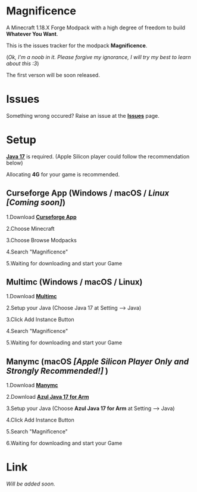 # Magnificence
A Minecraft 1.18.X Forge Modpack with a high degree of freedom to build **Whatever You Want**.

This is the issues tracker for the modpack **Magnificence**. 

(*Ok, I'm a noob in it. Please forgive my ignorance, I will try my best to learn about this :3*)

The first verson will be soon released.



# Issues
Something wrong occured? Raise an issue at the [**Issues**](https://github.com/TGMax233Michael/Magnificence/issues) page.



# Setup

**[Java 17](https://www.oracle.com/java/technologies/javase/jdk17-archive-downloads.html)** is required. 
(Apple Silicon player could follow the recommendation below)
 
 Allocating **4G** for your game is recommended.

## Curseforge App (Windows / macOS / *Linux [Coming soon]*)

1.Download [**Curseforge App**](https://download.curseforge.com)

2.Choose Minecraft

3.Choose Browse Modpacks

4.Search "Magnificence"

5.Waiting for downloading and start your Game



## Multimc (Windows / macOS / Linux)

1.Download [**Multimc**](https://multimc.org)

2.Setup your Java (Choose Java 17 at Setting --> Java)

3.Click Add Instance Button

4.Search "Magnificence"

5.Waiting for downloading and start your Game



## Manymc (macOS *[Apple Silicon Player Only and Strongly Recommended!]* )

1.Download [**Manymc**](https://github.com/MinecraftMachina/ManyMC/releases)

2.Download [**Azul Java 17 for Arm**](https://www.azul.com/downloads/?version=java-17-lts&os=macos&architecture=arm-64-bit&package=jdk)

3.Setup your Java (Choose **Azul Java 17 for Arm** at Setting --> Java)

4.Click Add Instance Button

5.Search "Magnificence"

6.Waiting for downloading and start your Game



# Link
*Will be added soon.*
